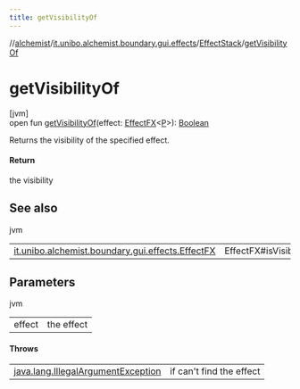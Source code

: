 ```yaml
---
title: getVisibilityOf
---
```

//[alchemist](../../../index.html)/[it.unibo.alchemist.boundary.gui.effects](../index.html)/[EffectStack](index.html)/[getVisibilityOf](get-visibility-of.html)



# getVisibilityOf



[jvm]\
open fun [getVisibilityOf](get-visibility-of.html)(effect: [EffectFX](../-effect-f-x/index.html)<[P](../../it.unibo.alchemist.boundary.interfaces/-draw-command/index.html)>): [Boolean](https://kotlinlang.org/api/latest/jvm/stdlib/kotlin/-boolean/index.html)



Returns the visibility of the specified effect.



#### Return



the visibility



## See also


jvm

| | |
|---|---|
| [it.unibo.alchemist.boundary.gui.effects.EffectFX](../-effect-f-x/is-visible.html) | EffectFX#isVisible() |



## Parameters


jvm

| | |
|---|---|
| effect | the effect |



#### Throws


| | |
|---|---|
| [java.lang.IllegalArgumentException](https://docs.oracle.com/javase/8/docs/api/java/lang/IllegalArgumentException.html) | if can't find the effect |



